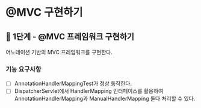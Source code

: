# @MVC 구현하기

## 🚀 1단계 - @MVC 프레임워크 구현하기
어노테이션 기반의 MVC 프레임워크를 구현한다.

### 기능 요구사항
- [ ] AnnotationHandlerMappingTest가 정상 동작한다.
- [ ] DispatcherServlet에서 HandlerMapping 인터페이스를 활용하여 AnnotationHandlerMapping과 ManualHandlerMapping 둘다 처리할 수 있다.
